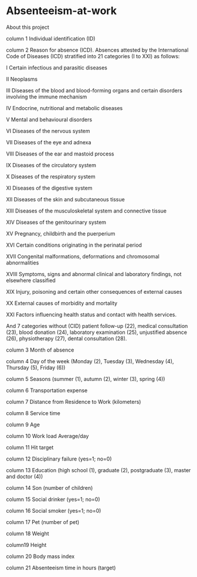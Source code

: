 # Absenteeism-at-work

About this project

column 1
Individual identification (ID)

column 2
Reason for absence (ICD).
Absences attested by the International Code of Diseases (ICD) stratified into 21 categories (I to XXI) as follows:

I Certain infectious and parasitic diseases

II Neoplasms

III Diseases of the blood and blood-forming organs and certain disorders involving the immune mechanism

IV Endocrine, nutritional and metabolic diseases

V Mental and behavioural disorders

VI Diseases of the nervous system

VII Diseases of the eye and adnexa

VIII Diseases of the ear and mastoid process

IX Diseases of the circulatory system

X Diseases of the respiratory system

XI Diseases of the digestive system

XII Diseases of the skin and subcutaneous tissue

XIII Diseases of the musculoskeletal system and connective tissue

XIV Diseases of the genitourinary system

XV Pregnancy, childbirth and the puerperium

XVI Certain conditions originating in the perinatal period

XVII Congenital malformations, deformations and chromosomal abnormalities

XVIII Symptoms, signs and abnormal clinical and laboratory findings, not elsewhere classified

XIX Injury, poisoning and certain other consequences of external causes

XX External causes of morbidity and mortality

XXI Factors influencing health status and contact with health services.

And 7 categories without (CID) 
patient follow-up (22), 
medical consultation (23), 
blood donation (24), 
laboratory examination (25), 
unjustified absence (26), 
physiotherapy (27), 
dental consultation (28).

column 3
Month of absence

column 4
Day of the week 
(Monday (2), Tuesday (3), Wednesday (4), Thursday (5), 
Friday (6))

column 5
Seasons (summer (1), autumn (2), winter (3), spring (4))

column 6
Transportation expense

column 7
Distance from Residence to Work (kilometers)

column 8
Service time

column 9
Age

column 10
Work load Average/day

column 11
Hit target

column 12
Disciplinary failure (yes=1; no=0)

column 13
Education (high school (1), graduate (2), postgraduate (3), 
master and doctor (4))

column 14
Son (number of children)

column 15
Social drinker (yes=1; no=0)

column 16
Social smoker (yes=1; no=0)

column 17
Pet (number of pet)

column 18
Weight

column19
Height

column 20
Body mass index

column 21
Absenteeism time in hours (target)
